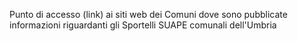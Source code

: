 Punto di accesso (link) ai siti web dei Comuni dove sono pubblicate informazioni riguardanti gli Sportelli SUAPE comunali dell'Umbria
